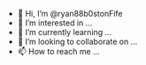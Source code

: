 - 👋 Hi, I’m @ryan88b0stonFife
- 👀 I’m interested in ...
- 🌱 I’m currently learning ...
- 💞️ I’m looking to collaborate on ...
- 📫 How to reach me ...

<!---
ryan88b0stonFife/ryan88b0stonFife is a ✨ special ✨ repository because its `README.md` (this file) appears on your GitHub profile.
You can click the Preview link to take a look at your changes.
--->
